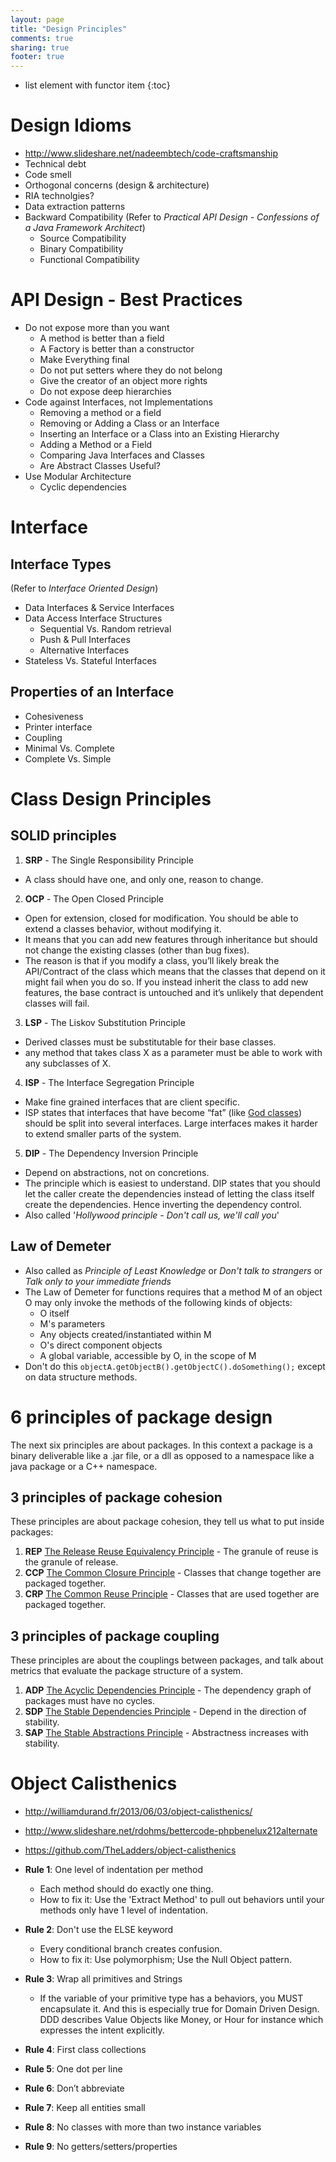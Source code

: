 ```yaml
---
layout: page
title: "Design Principles"
comments: true
sharing: true
footer: true
---
```


* list element with functor item
{:toc}

# Design Idioms

* http://www.slideshare.net/nadeembtech/code-craftsmanship
* Technical debt
* Code smell
* Orthogonal concerns (design & architecture)
* RIA technolgies?
* Data extraction patterns
* Backward Compatibility (Refer to *Practical API Design - Confessions of a Java Framework Architect*)
  * Source Compatibility
  * Binary Compatibility
  * Functional Compatibility

# API Design - Best Practices

* Do not expose more than you want
  * A method is better than a field
  * A Factory is better than a constructor
  * Make Everything final
  * Do not put setters where they do not belong
  * Give the creator of an object more rights
  * Do not expose deep hierarchies
* Code against Interfaces, not Implementations
  * Removing a method or a field
  * Removing or Adding a Class or an Interface
  * Inserting an Interface or a Class into an Existing Hierarchy
  * Adding a Method or a Field
  * Comparing Java Interfaces and Classes
  * Are Abstract Classes Useful?
* Use Modular Architecture
  * Cyclic dependencies

# Interface 

## Interface Types

(Refer to *Interface Oriented Design*)

* Data Interfaces & Service Interfaces
* Data Access Interface Structures
  * Sequential Vs. Random retrieval
  * Push & Pull Interfaces
  * Alternative Interfaces
* Stateless Vs. Stateful Interfaces

## Properties of an Interface

* Cohesiveness
* Printer interface
* Coupling
* Minimal Vs. Complete
* Complete Vs. Simple

# Class Design Principles

## SOLID principles

1. **SRP** - The Single Responsibility Principle
  * A class should have one, and only one, reason to change.
2. **OCP** - The Open Closed Principle 
  * Open for extension, closed for modification. You should be able to extend a classes behavior, without modifying it.
  * It means that you can add new features through inheritance but should not change the existing classes (other than bug fixes). 
  * The reason is that if you modify a class, you’ll likely break the API/Contract of the class which means that the classes that depend on it might fail when you do so. If you instead inherit the class to add new features, the base contract is untouched and it’s unlikely that dependent classes will fail.
3. **LSP** - The Liskov Substitution Principle
  * Derived classes must be substitutable for their base classes.
  * any method that takes class X as a parameter must be able to work with any subclasses of X.
4. **ISP** - The Interface Segregation Principle
  * Make fine grained interfaces that are client specific.
  * ISP states that interfaces that have become “fat” (like [God classes](https://en.wikipedia.org/wiki/God_object)) should be split into several interfaces. Large interfaces makes it harder to extend smaller parts of the system.
5. **DIP** - The Dependency Inversion Principle
  * Depend on abstractions, not on concretions.
  * The principle which is easiest to understand. DIP states that you should let the caller create the dependencies instead of letting the class itself create the dependencies. Hence inverting the dependency control.
  * Also called '*Hollywood principle - Don't call us, we'll call you*'

## Law of Demeter

* Also called as *Principle of Least Knowledge* or *Don't talk to strangers* or *Talk only to your immediate friends*
* The Law of Demeter for functions requires that a method M of an object O may only invoke the methods of the following kinds of objects:
  * O itself
  * M's parameters
  * Any objects created/instantiated within M
  * O's direct component objects
  * A global variable, accessible by O, in the scope of M
* Don't do this `objectA.getObjectB().getObjectC().doSomething();` except on data structure methods.

# 6 principles of package design

The next six principles are about packages. In this context a package is a binary deliverable like a .jar file, or a dll as opposed to a namespace like a java package or a C++ namespace. 

## 3 principles of package cohesion

These principles are about package cohesion, they tell us what to put inside packages:

1. **REP** [The Release Reuse Equivalency Principle](http://docs.google.com/a/cleancoder.com/viewer?a=v&pid=explorer&chrome=true&srcid=0BwhCYaYDn8EgOGM2ZGFhNmYtNmE4ZS00OGY5LWFkZTYtMjE0ZGNjODQ0MjEx&hl=en) - The granule of reuse is the granule of release.
2. **CCP** [The Common Closure Principle](http://docs.google.com/a/cleancoder.com/viewer?a=v&pid=explorer&chrome=true&srcid=0BwhCYaYDn8EgOGM2ZGFhNmYtNmE4ZS00OGY5LWFkZTYtMjE0ZGNjODQ0MjEx&hl=en) - Classes that change together are packaged together.
3. **CRP** [The Common Reuse Principle](http://docs.google.com/a/cleancoder.com/viewer?a=v&pid=explorer&chrome=true&srcid=0BwhCYaYDn8EgOGM2ZGFhNmYtNmE4ZS00OGY5LWFkZTYtMjE0ZGNjODQ0MjEx&hl=en) - Classes that are used together are packaged together.

## 3 principles of package coupling

These principles are about the couplings between packages, and talk about metrics that evaluate the package structure of a system.

1. **ADP** [The Acyclic Dependencies Principle](http://docs.google.com/a/cleancoder.com/viewer?a=v&pid=explorer&chrome=true&srcid=0BwhCYaYDn8EgOGM2ZGFhNmYtNmE4ZS00OGY5LWFkZTYtMjE0ZGNjODQ0MjEx&hl=en) - The dependency graph of packages must have no cycles.
2. **SDP** [The Stable Dependencies Principle](http://docs.google.com/a/cleancoder.com/viewer?a=v&pid=explorer&chrome=true&srcid=0BwhCYaYDn8EgZjI3OTU4ZTAtYmM4Mi00MWMyLTgxN2YtMzk5YTY1NTViNTBh&hl=en) - Depend in the direction of stability.
3. **SAP** [The Stable Abstractions Principle](http://docs.google.com/a/cleancoder.com/viewer?a=v&pid=explorer&chrome=true&srcid=0BwhCYaYDn8EgZjI3OTU4ZTAtYmM4Mi00MWMyLTgxN2YtMzk5YTY1NTViNTBh&hl=en) - Abstractness increases with stability.

# Object Calisthenics

* http://williamdurand.fr/2013/06/03/object-calisthenics/
* http://www.slideshare.net/rdohms/bettercode-phpbenelux212alternate
* https://github.com/TheLadders/object-calisthenics

* **Rule 1**: One level of indentation per method
  * Each method should do exactly one thing. 
  * How to fix it: Use the 'Extract Method' to pull out behaviors until your methods only have 1 level of indentation.
* **Rule 2**: Don't use the ELSE keyword
  * Every conditional branch creates confusion.
  * How to fix it: Use polymorphism; Use the Null Object pattern.
* **Rule 3**: Wrap all primitives and Strings
  * If the variable of your primitive type has a behaviors, you MUST encapsulate it. And this is especially true for Domain Driven Design. DDD describes Value Objects like Money, or Hour for instance which expresses the intent explicitly.
* **Rule 4**: First class collections
* **Rule 5**: One dot per line
* **Rule 6**: Don’t abbreviate
* **Rule 7**: Keep all entities small
* **Rule 8**: No classes with more than two instance variables
* **Rule 9**: No getters/setters/properties

